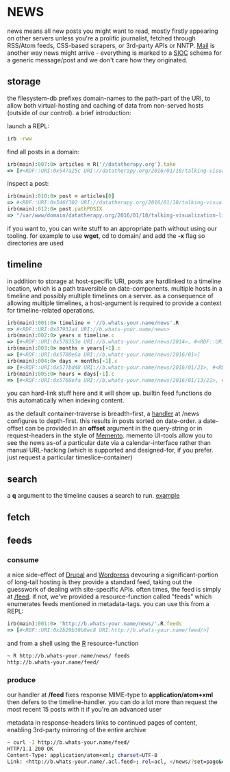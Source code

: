 # NEWS

news means all new posts you might want to read, mostly firstly appearing on other servers unless you're a prolific journalist, fetched through RSS/Atom feeds, CSS-based scrapers, or 3rd-party APIs or NNTP. [Mail](../mail/HOWTO) is another way news might arrive - everything is marked to a [SIOC](http://sioc-project.org/) schema for a generic message/post and we don't care how they originated.

## storage

the filesystem-db prefixes domain-names to the path-part of the URI, to allow both virtual-hosting and caching of data from non-served hosts (outside of our control). a brief introduction:

launch a REPL:

``` sh
irb -rww
```

find all posts in a domain:

``` ruby
irb(main):007:0> articles = R('//datatherapy.org').take
=> [#<RDF::URI:0x547a25c URI://datatherapy.org/2016/01/18/talking-visualization-literacy-at-rdfviz.n3>, #<RDF::URI:0x5479212 URI://datatherapy.org/2015/07/23/architectures-for-data-use.n3>, #<RDF::URI:0x547905a URI://datatherapy.org/2015/07/21/telling-stories-with-data-presentation.n3>]
```

inspect a post:

``` ruby
irb(main):010:0> post = articles[0]
=> #<RDF::URI:0x546f302 URI://datatherapy.org/2016/01/18/talking-visualization-literacy-at-rdfviz.n3>
irb(main):012:0> post.pathPOSIX
=> "/var/www/domain/datatherapy.org/2016/01/18/talking-visualization-literacy-at-rdfviz.n3"
```

if you want to, you can write stuff to an appropriate path without using our tooling. for example to use **wget**, cd to domain/ and add the **-x** flag so directories are used

## timeline

in addition to storage at host-specific URI, posts are hardlinked to a timeline location, which is a path traversible on date-components. multiple hosts in a timeline and possibly multiple timelines on a server. as a consequence of allowing multiple timelines, a host-argument is required to provide a context for timeline-related operations.

``` ruby
irb(main):001:0> timeline = '//b.whats-your.name/news'.R
=> #<RDF::URI:0x57932a4 URI://b.whats-your.name/news>
irb(main):002:0> years = timeline.c
=> [#<RDF::URI:0x578353e URI://b.whats-your.name/news/2014>, #<RDF::URI:0x578343a URI://b.whats-your.name/news/2015>, #<RDF::URI:0x5783318 URI://b.whats-your.name/news/2016>]
irb(main):003:0> months = years[-1].c
=> [#<RDF::URI:0x5780e6a URI://b.whats-your.name/news/2016/01>]
irb(main):004:0> days = months[-1].c
=> [#<RDF::URI:0x577bd48 URI://b.whats-your.name/news/2016/01/21>, #<RDF::URI:0x577bbb8 URI://b.whats-your.name/news/2016/01/22>]
irb(main):005:0> hours = days[-1].c
=> [#<RDF::URI:0x5768efa URI://b.whats-your.name/news/2016/01/13/21>, #<RDF::URI:0x5768c84 URI://b.whats-your.name/news/2016/01/13/22>]

```

you can hard-link stuff here and it will show up. builtin feed functions do this automatically when indexing content.

as the default container-traverse is breadth-first, a [handler](../../ruby/message.news.rb.html) at /news configures to depth-first. this results in posts sorted on date-order. a date-offset can be provided in an **offset** argument in the query-string or in request-headers in the style of [Memento](http://mementoweb.org/about/). memento UI-tools allow you to see the news as-of a particular date via a calendar-interface rather than manual URL-hacking (which is supported and designed-for, if you prefer. just request a particular timeslice-container)

## search

a **q** argument to the timeline causes a search to run. [example](http://b.whats-your.name/news/?q=cambridge)

## fetch

## feeds

### consume

a nice side-effect of [Drupal](https://www.drupal.org/) and [Wordpress](https://wordpress.org/) devouring a significant-portion of long-tail hosting is they provide a standard feed, taking out the guesswork of dealing with site-specific APIs. often times, the feed is simply at [/feed](http://b.whats-your.name/feed). if not, we've provided a resource-function called "feeds" which enumerates feeds mentioned in metadata-tags. you can use this from a REPL:

``` ruby
irb(main):001:0> 'http://b.whats-your.name/news/'.R.feeds
=> [#<RDF::URI:0x2b29b39b8ec8 URI:http://b.whats-your.name/feed/>]
```

and from a shell using the [R](../../ruby/R.html) resource-function

``` sh
~ R http://b.whats-your.name/news/ feeds
http://b.whats-your.name/feed/
```

### produce

our handler at **/feed** fixes response MIME-type to **application/atom+xml** then defers to the timeline-handler. you can do a lot more than request the most recent 15 posts with it if you're an advanced user

metadata in response-headers links to continued pages of content, enabling 3rd-party mirroring of the entire archive

``` sh
~ curl -I http://b.whats-your.name/feed/
HTTP/1.1 200 OK
Content-Type: application/atom+xml; charset=UTF-8
Link: <http://b.whats-your.name/.acl.feed>; rel=acl, </news/?set=page&c=20&desc&offset=//b.whats-your.name/news/2016/01/30/04/00:49.reddit.roxbury.43cjke.orchestra_in_the_hood_crowd_funding.n3>; rel=next
```